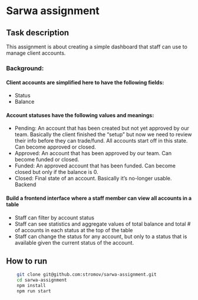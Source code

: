 # Sarwa assignment

## Task description

This assignment is about creating a simple dashboard that staff can use to manage client accounts.

### Background:

#### Client accounts are simplified here to have the following fields:

-   Status
-   Balance

#### Account statuses have the following values and meanings:

-   Pending: An account that has been created but not yet approved by our team. Basically the client finished the “setup” but now we need to review their info before they can trade/fund. All accounts start off in this state. Can become approved or closed.
-   Approved: An account that has been approved by our team. Can become funded or closed.
-   Funded: An approved account that has been funded. Can become closed but only if the balance is 0.
-   Closed: Final state of an account. Basically it’s no-longer usable. Backend

#### Build a frontend interface where a staff member can view all accounts in a table

-   Staff can filter by account status
-   Staff can see statistics and aggregate values of total balance and total # of accounts in each status
    at the top of the table
-   Staff can change the status for any account, but only to a status that is available given the current
    status of the account.

## How to run

```bash
    git clone git@github.com:stromov/sarwa-assignment.git
    cd sarwa-assignment
    npm install
    npm run start
```
